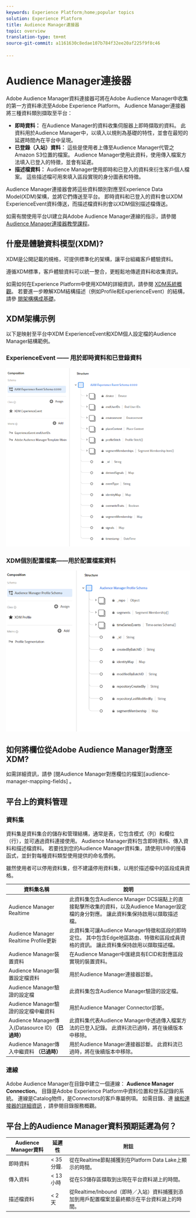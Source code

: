 ```yaml
---
keywords: Experience Platform;home;popular topics
solution: Experience Platform
title: Audience Manager連接器
topic: overview
translation-type: tm+mt
source-git-commit: a1161630c8edae107b784f32ee20af225f9f8c46

---
```



# Audience Manager連接器

Adobe Audience Manager資料連接器可將在Adobe Audience Manager中收集的第一方資料串流至Adobe Experience Platform。 Audience Manager連接器將三種資料類別擷取至平台：

- **即時資料：** 在Audience Manager的資料收集伺服器上即時擷取的資料。 此資料用於Audience Manager中，以填入以規則為基礎的特性，並會在最短的延遲時間內在平台中呈現。
- **已登錄（入站）資料：** 這些是使用者上傳至Audience Manager代管之Amazon S3位置的檔案。 Audience Manager使用此資料，使用傳入檔案方法填入已登入的特徵，並會有延遲。
- **描述檔資料：** Audience Manager使用即時和已登入的資料來衍生客戶個人檔案。 這些描述檔可用來填入區段實現的身分圖表和特徵。

Audience Manager連接器會將這些資料類別對應至Experience Data Model(XDM)架構，並將它們傳送至平台。 即時資料和已登入的資料會以XDM ExperienceEvent資料傳送，而描述檔資料則會以XDM個別描述檔傳送。

如需有關使用平台UI建立與Adobe Audience Manager連線的指示，請參閱 [Audience Manager連接器教學課程](../../tutorials/ui/create/adobe-applications/audience-manager.md)。

## 什麼是體驗資料模型(XDM)?

XDM是公開記載的規格，可提供標準化的架構，讓平台組織客戶體驗資料。

遵循XDM標準，客戶體驗資料可以統一整合，更輕鬆地傳遞資料和收集資訊。

如需如何在Experience Platform中使用XDM的詳細資訊，請參閱 [XDM系統概觀](../../../xdm/home.md)。 若要進一步瞭解XDM結構描述（例如Profile和ExperienceEvent）的結構，請參 [閱架構構成基礎](../../../xdm/schema/composition.md)。

## XDM架構示例

以下是映射至平台中XDM ExperienceEvent和XDM個人設定檔的Audience Manager結構範例。

### ExperienceEvent —— 用於即時資料和已登錄資料

![](images/aam-experience-events-for-dcs-and-onboarding-data.png)

### XDM個別配置檔案——用於配置檔案資料

![](images/aam-profile-xdm-for-profile-data.png)

## 如何將欄位從Adobe Audience Manager對應至XDM?

如需詳細資訊，請參 [閱Audience Manager對應欄位的檔案][audience-manager-mapping-fields] 。

## 平台上的資料管理

### 資料集

資料集是資料集合的儲存和管理結構，通常是表，它包含模式（列）和欄位（行），並可通過資料連接使用。 Audience Manager資料包含即時資料、傳入資料和描述檔資料。 若要找到您的Audience Manager資料集，請使用UI中的搜尋函式，並針對每種資料類型使用提供的命名慣例。

雖然使用者可以停用資料集，但不建議停用資料集，以用於描述檔中的區段成員資格。

| 資料集名稱 | 說明 |
| ------------ | ----------- |
| Audience Manager Realtime | 此資料集包含Audience Manager DCS端點上的直接點擊所收集的資料，以及Audience Manager設定檔的身分對應。 讓此資料集保持啟用以擷取描述檔。 |
| Audience Manager Realtime Profile更新 | 此資料集可讓Audience Manager特徵和區段的即時定位。 其中包含Edge地區路由、特徵和區段成員資格的資訊。 讓此資料集保持啟用以擷取描述檔。 |
| Audience Manager裝置資料 | 在Audience Manager中匯總具有ECID和對應區段實現的裝置資料。 |
| Audience Manager裝置設定檔資料 | 用於Audience Manager連接器診斷。 |
| Audience Manager驗證的設定檔 | 此資料集包含Audience Manager驗證的設定檔。 |
| Audience Manager驗證的設定檔中繼資料 | 用於Audience Manager Connector診斷。 |
| Audience Manager傳入{Datasource ID} **（已過時）** | 此資料集代表Audience Manager中透過傳入檔案方法的已登入記錄。 此資料流已過時，將在後續版本中移除。 |
| Audience Manager傳入中繼資料 **（已過時）** | 用於Audience Manager連接器診斷。 此資料流已過時，將在後續版本中移除。 |

### 連線

Adobe Audience Manager在目錄中建立一個連線： **Audience Manager Connection**。 目錄是Adobe Experience Platform中資料位置和世系記錄的系統。 連線是Catalog物件，是Connectors的客戶專屬例項。 如需目錄、連 [線和連接器的詳細資訊](../../../catalog/home.md) ，請參閱目錄服務概觀。

## 平台上的Audience Manager資料預期延遲為何？

| Audience Manager資料 | 延遲性 | 附註 |
| --- | --- | --- |
| 即時資料 | &lt; 35 分鐘. | 從在Realtime節點捕獲到在Platform Data Lake上顯示的時間。 |
| 傳入資料 | &lt; 13小時 | 從在S3儲存區擷取到出現在平台資料湖上的時間。 |
| 描述檔資料 | &lt; 2 天 | 從Realtime/Inbound（即時／入站）資料捕獲到添加到用戶配置檔案並最終顯示在平台資料湖上的時間。 |